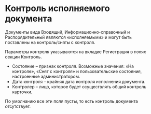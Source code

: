# Контроль исполняемого документа

Документы вида Входящий, Информационно-справочный и Распорядительный являются «исполняемыми» и могут быть поставлены на контроль/сняты с контроля.

Параметры контроля указываются на вкладке Регистрация в полях секции Контроль.

- Состояние – признак контроля. Возможные значения: «На контроле», «Снят с контроля» и пользовательские состояния, настроенные администратором.
- Дата контроля – крайняя дата контроля исполнения документа.
- Контролер – лицо, которое будет осуществлять общий контроль карточки.

По умолчанию все эти поля пусты, то есть контроль документа отсутствует.